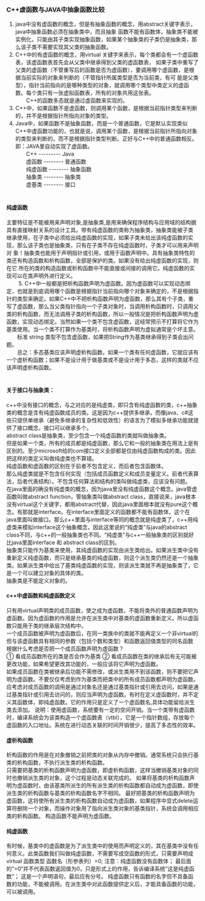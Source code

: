 ### C++虚函数与JAVA中抽象函数比较    
1. java中没有虚函数的概念，但是有抽象函数的概念，用abstract关键字表示，java中抽象函数必须在抽象类中，而且抽象 函数不能有函数体，抽象类不能被实例化，只能由其子类实现抽象函数，如果某个抽象类的子类仍是抽象类，那么该子类不需要实现其父类的抽象函数。  
2. C++中的有虚函数的概念，用virtual 关键字来表示，每个类都会有一个虚函数表，该虚函数表首先会从父类中继承得到父类的虚函数表， 如果子类中重写了父类的虚函数（不管重写后的函数是否为虚函数），要调用哪个虚函数，是根据当前实际的对象来判断的（不管指针所属类型是否为当前类，有可 能是父类型），指针当前指向的是哪种类型的对象，就调用哪个类型中类定义的虚函数。每个类只有一张虚拟函数表，所有的对象共用这张表。  
　　C++的函数多态就是通过虚函数来实现的。  
3. C++中，如果函数不是虚函数，则调用某个函数，是根据当前指针类型来判断的，并不是根据指针所指向对象的类型。  
4. Java中，如果函数不是抽象函数，而是一个普通函数，它是默认实现类似C++中虚函数功能的，也就是说，调用某个函数，是根据当前指针所指向对象的类型来判断的，而不是根据指针类型判断。正好与C++中的普通函数相反。即：JAVA里自动实现了虚函数。  
　　C++  ---------  Java  
　　虚函数 -------- 普通函数  
　　纯虚函数 -------- 抽象函数  
　　抽象类 -------- 抽象类  
　　虚基类 -------- 接口  
　　
####  纯虚函数  
   主要特征是不能被用来声明对象,是抽象类,是用来确保程序结构与应用域的结构据具有直接映射关系的设计工具。带有纯虚函数的类称为抽象类，抽象类能被子类 继承使用，在子类中必须给出纯虚函数的实现，如果子类未给出该纯虚函数的实现，那么该子类也是抽象类，只有在子类不存在纯虚函数时，子类才可以用来声明对 象！抽象类也能用于声明指针或引用，或用于函数声明中。具有抽象类特性的类还有构造函数和析构函数，全部是保护的类。如果没有给出纯虚函数的实现，则在它 所在的类的构造函数或析构函数中不能直接或间接的调用它。纯虚函数的实现可以在类声明外进行定义。  
　　
5. C++中一般都是把析构函数声明为虚函数。因为虚函数可以实现动态绑定，也就是到底调用哪个函数是根据指针当前指向哪个对象来确定的，不是根据指针的类型来确定。如果C++中不把析构函数声明为虚函数，那么其有个子类，重写了虚函数，那么当父类指针指向一个子类对象时，当调用析构函数时，只调用父类的析构函数，而无法调用子类的析构函数，所以一般情况是把析构函数声明为虚函数，实现动态绑定。当然如果一个类不包含虚函数，这经常预示不打算将它作为基类使用。当一个类不打算作为基类时，将析构函数声明为虚拟通常是个坏主意。  
　　标准 string 类型不包含虚函数，如果把String作为基类继承得到子类会出问题。  
　　总之：多态基类应该声明虚析构函数。如果一个类有任何虚函数，它就应该有一个虚析构函数；如果不是设计用于做基类或不是设计用于多态，这样的类就不应该声明虚析构函数。  
　　
#### 关于接口与抽象类：  
   c++中没有接口的概念，与之对应的是纯虚类，即只含有纯虚函数的类，c++抽象类的概念是含有纯虚函数成员的类。这是因为c++提供多继承，而像java、c#这些只提供单继承（避免多继承的复杂性和低效性）的语言为了模拟多继承功能就提供了接口概念，接口可以继承多个。  
   abstract class是抽象类，至少包含一个纯虚函数的类就叫做抽象类。  
   但是如果一个类，所有的成员都是纯虚函数，那么它和一般的抽象类在用法上是有区别的。至少microsoft给的com接口定义全部都是仅由纯虚函数构成的类。因此把这样的类定义叫做纯虚类也不算错。         
   纯虚函数和虚函数的区别在于前者不包含定义，而后者包含函数体。  
   那么纯虚类就是不包含任何实现（包括成员函数定义和成员变量定义。前者代表算法，后者代表结构）。不包含任何算法和结构的类叫做纯虚类，应该没有问题。  
   在java里面的确没有纯虚类的概念，因为java里没有纯虚函数这个概念。java管虚函数叫做abstract function，管抽象类叫做abstract class，直接说来，java根本没有virtual这个关键字，都用abstract代替，因此java里面根本就没有pure这个概念。有那就是interface。在interface里面定义的函数都不能有函数体，这个在java里面叫做接口。那么c++里面与interface等同的概念就是纯虚类了，c++用纯虚类来模拟interface这个抽象概念，因此这里说的“纯虚类”与java的abstract class不同，与c++的一般抽象类也不同。“纯虚类”与c++一般抽象类的区别就好比java里面interface 和 abstract class的区别。  
   抽象类只能作为基类来使用，其纯虚函数的实现由派生类给出。如果派生类中没有重新定义纯虚函数，而只是继承基类的纯虚函数，则这个派生类仍然还是一个抽象类。如果派生类中给出了基类纯虚函数的实现，则该派生类就不再是抽象类了，它是一个可以建立对象的具体的类。  
   抽象类是不能定义对象的。  

#### c++中虚函数和纯虚函数定义    
  只有用virtual声明类的成员函数，使之成为虚函数，不能将类外的普通函数声明为虚函数。因为虚函数的作用是允许在派生类中对基类的虚函数重新定义。所以虚函数只能用于类的继承层次结构中。  
  一个成员函数被声明为虚函数后，在同一类族中的类就不能再定义一个非virtual的但与该虚函数具有相同的参数（包括个数和类型）和函数返回值类型的同名函数
  根据什么考虑是否把一个成员函数声明为虚函数？  
  ①  看成员函数所在的类是否会作为基类 
  ②  看成员函数在类的继承后有无可能被更改功能，如果希望更改其功能的，一般应该将它声明为虚函数。  
  如果成员函数在类被继承后功能不需修改，或派生类用不到该函数，则不要把它声明为虚函数。不要仅仅考虑到作为基类而把类中的所有成员函数都声明为虚函数。
  应考虑对成员函数的调用是通过对象名还是通过基类指针或引用去访问，如果是通过基类指针或引用去访问的，则应当声明为虚函数。有时在定义虚函数时，并不定义其函数体，即纯虚函数。它的作用只是定义了一个虚函数名,具体功能留给派生类去添加。
  说明：使用虚函数，系统要有一定的空间开销。当一个类带有虚函数时，编译系统会为该类构造一个虚函数表（vtbl），它是一个指针数组，存放每个虚函数的入口地址。系统在进行动态关联的时间开销很少，提高了多态性的效率。

#### 虚析构函数  
  析构函数的作用是在对象撤销之前把类的对象从内存中撤销。通常系统只会执行基类的析构函数，不执行派生类的析构函数。  
  只需要把基类的析构函数声明为虚函数，即虚析构函数，这样当撤销基类对象的同时也撤销派生类的对象，这个过程是动态关联完成的。
  如果将基类的析构函数声明为虚函数时，由该基类所派生的所有派生类的析构函数都自动成为虚函数，即使派生类的析构函数与基类的析构函数名字不相同。
  最好把基类的析构函数声明为虚函数，这将使所有派生类的析构函数自动成为虚函数，如果程序中显式delete运算符删除一个对象，而操作对象用了指向派生类对象的基类指针，系统会调用相应类的析构函数。
  构造函数不能声明为虚函数。
  
#### 纯虚函数   
  有时候，基类中的虚函数是为了派生类中的使用而声明定义的，其在基类中没有任何意义。此类函数我们叫做纯虚函数，不需要写成空函数的形式，只需要声明成
  virtual 函数类型 函数名（形参表列）=0;
  注意：纯虚函数没有函数体；
  最后面的“=0“并不代表函数返回值为0，只是形式上的作用，告诉编译系统”这是纯虚函数”；
  这是一个声明语句，最后应有分号。
  纯虚函数只有函数的名字但不具备函数的功能，不能被调用。在派生类中对此函数提供定义后，才能具备函数的功能，可以被调用。
